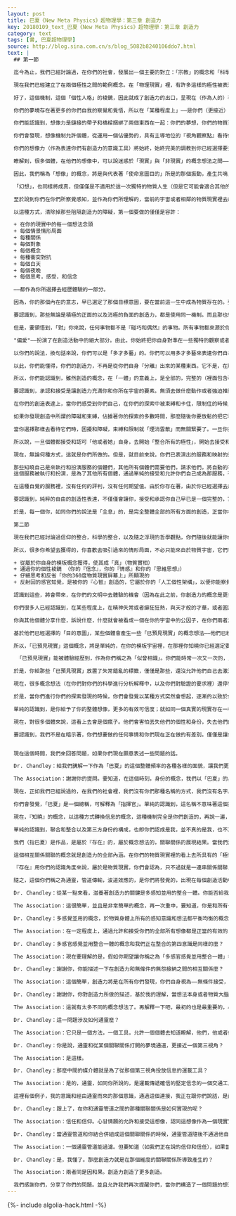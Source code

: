```yaml
---
layout: post
title: 巴夏《New Meta Physics》超物理學：第三章 創造力
key: 20180109_text_巴夏《New Meta Physics》超物理學：第三章 創造力
category: text
tags: [書, 巴夏超物理學]
source: http://blog.sina.com.cn/s/blog_5082b8240106ddo7.html
text: |
  ## 第一節

  迄今為止，我們已經討論過，在你們的社會，發展出一個主要的對立：「宗教」的概念和「科學」的概念。要知道，我們已經在這些概念想法上，從『極性和對立』的觀察角度（信念和驗證），從一體的角度（在信仰和科學驗證，兩方面的哪一點上，都可以被看做是在一體認知下混合一致的，僅僅是某個視角的展現和探索）在這兩個概念上都討論過了，經由你們稱之為「哲學」的整體認知的概念。現在，在這一章，我們將談論你們稱之為「創造性，創造力」的概念。

  現在我們已經建立了在兩個極性之間的範例概念。在「物理現實」裡，有許多這樣的極性被表達出來。『極性』如同我們已經說過的，是一個想法概念上的定義，帶來了權重，數量，如果你們願意，對於物理現實它自身的概念，則是一個參數，一個限定因素，一個邊界，一個潛在的結構組織上的設想；以便於個體的，獨特的去構造，屬於「個體個性結構」的概念，為的是能夠在物理上，生理上，完全的展現表達他們自身的獨特性。

  好了，這個機制，這個「個性人格」的棱鏡，因此就成了創造力的出口，呈現在（作為人的）存在內，而且通過你們的想像（妄想）機制，被引導或者被漏鬥一樣收集到個性裡。以此，就明白了，如同我們已經說過的，你們能夠把「夢境」和「物理現實」，兩者都視同認為是同樣真實的現實。

  你們的夢境存在著更多的你們自我的察覺和覺悟，所以在「某種程度上」——是你們（更接近）處於真正覺醒著的你們。在物理現實裡存在著「有限制」的表達，你們在物理現實裡想要追求的個性表達和個體表現，是有限制和障礙的。因此在物理現實中存在的你，更多的是「熟睡」的你，更多的真的像「做夢」的你，因為它更適合更符合你們對一個「夢」的定義。從你們的分離視角出發，你們認為一個夢，是一個有關於你們的物理現實經歷和體驗的更加有限的版本，而物理現實你們認定它更真實，總是要比夢境更真實。

  你們能認識到，想像力是鏈接的帶子和橋樑捆綁了兩個東西在一起：你們的夢想，你們的物質現實——被你們的「想像力」緊密的捆綁在一起。於是，要認識到，「想像力」是工具和機制，以便讓你們從兩方面的概念想法一起去描繪和混合，屬於你自身『意識』的『物質』的和『非物質』的方面。想像力被應用於科學和宗教的二分對立，並且它通過「個性結構」展現他的創造力，經由驗證或者信念信仰的概念，特別的獨特個性類型得以被展現出來。

  你們會發現，想像機制允許個體，從運用一個佔優勢的，具有主導地位的『視角觀察點』看待他們自身（科學式的或者宗教信仰式的），進入到二者都使用。你們也知道，一些虔誠的宗教信仰的個體，能有一個科學的心智思維。一些從事科學的個體，能有一個宗教式的心智思維。你們會發現，在很多時候信念信仰的概念想法，給他們自身帶來了很多更好的分析描述以及清晰的定義解釋，並使其專心於對信仰的根源進行大量的研究（宗教使用科學推導分析方式）。相應的，很多科學的努力給他們自身帶來了「想像力火花」的概念，借助於瞬間迸發的意外啟發和領悟，沒有經過任何分析推導過程，起因於「聚合的純淨的」『自我』，沉靜和內收的『自我』（科學使用宗教式的頓悟）。很多同樣的方法論，被使用於對立的「科學」和「宗教」兩者各自具有創意的工作中（儘管你們的文明中有很多個體，經過很多年還是拒絕去接受這樣的說法），使得兩者都創造出，原創的哲學，而這獨創無非僅僅是『意識』的視角和觀察點（不同）而已。

  你們的想像力（作為表達你們有創造力的意識工具）將始終，始終完美的調教到你已經選擇要去表達的，你「自身所是的存在」的那個振動上，通過對「人工的個性」進行構造，來完成這一次獨特的人生。以這樣的方式，你們能認識到，在你的想像中，你讓你自己去察覺你的想像，那想像將始終代表著——在任何指定的時刻，你願意或者需要去探索的——你們的『意識』期望你們去做的。（你的使命）

  瞭解到，很多個體，在他們的想像中，可以說迷惑於「現實」與「非現實」的概念想法之間——摸不著門。允許我使用「想像」「幻想」的術語來描述這個概念。現在，我們不把「想像」看做是現實，把「幻想」看做是非現實的。我們把想像和幻想都看做是現實的。然而，我們正在這裡說著，有關於是什麼是適合於你們的物理物質生活的創造力，什麼是適合於獨特的個性構造的（你們早已為你們自己構造了，你們各自獨特的個性構造，為了展示你願意在這個物質生活中探索的那個獨特的目的意圖）。

  因此，我們稱為「想像」的概念，將是與代表著「使命意圖目的」所是的那個振動，產生共鳴，用你們的說法，就是於物質現實中具有相關條件，可接受，可行的，並有潛在資源可完成的，那些顯而易見的。因為它們發出請求並且與你們早已選好的，來到這個物質世界的願望想法和訴求產生共鳴（和諧一致）

  「幻想」，也同樣將成真，但僅僅是不適用於這一次獨特的物質人生（但是它可能會適合其他的生命生活），或者是，用你們的本地說法，在這個維度的現實，或者在間隔的現實維度或者『意識』的密度層級上。

  至於說到你們在你們所察覺感知，並作為你們所理解的，當前的宇宙或者相鄰的物質現實裡去創造的能力，允許我指出，你們可不是創造力的門外漢。你們始終都在創造。不管你們創造了「積極」或者「消極」，兩者的概念定義和想法也都是創造。從一個終極意識上說，你們永遠都不會「倒退」。你們永遠都在創造中。即便當你們構造了負面的消極的，從任何真實意義上的話說，你們也不可能真失去什麼，不可能有真正意義的「失敗」（失敗也是一種成功，你達成了你定義的負面創造，而你對這一結果的負面定義，同樣是創造，僅此而已）。你們僅僅是給予你們自己各種機會，去實際運用你們的偏愛（不是你們的評判，而僅僅是你的偏愛，你特別偏愛那樣去評判），而偏愛是你所感受到的，對於在你的物質世界生活中，你的內在『自我』所希望的，你的內在『自我』早已設定要體驗的目標意圖，產生更多共鳴的那些。

  以這種方式，清除掉那些阻隔創造力的障礙，第一個要做的僅僅是容許：

  + 在你的現實中的每一個想法念頭
  + 每個情景情形局面
  + 每種關係
  + 每個對象
  + 每個概念
  + 每種衝突對抗
  + 每個白天
  + 每個夜晚
  + 每個思考，感受，和信念

  ——都作為你所選擇去經歷體驗的一部分。

  因為，你的那個內在的意志，早已選定了那個目標意圖，要在當前這一生中成為物質存在的。要容許你們自身去觀察這樣一個概念，你們能從你們的路徑中被中斷，或者能夠取消那路徑，僅僅是因為其他一些想法和概念，使得「存在」處於非常有創造性的狀態，賦予你們機會去探索「從你們自身本是的『一切萬有無限可能性』中分離」。如我們所說過的，你們這樣的存在狀態，以你們的「年」的概念，已經過去了將近有25000年了。所以，這『分離』（隔離，遮蔽，對立）已經是你們的習慣，即使在你們的創造力之中也有這個習氣。

  要認識到，那些無論是積極的正面的以及消極的負面的創造力，都是使用同一機制。而且那也純粹是一個觀察的點和角度（在你的平衡等式中包含評判的概念，以及你從你自身即是『一切萬有無限可能性』中分離的想法），以那樣的視點和角度，讓你們去感受，當一個負面的消極的事件出現在你們的生活中的時候，你們沒在創造什麼。（將一件事物評價為負面，其實已經是創造，評判本身就是角度，視點，而這些尺度的組合就在定義事物之間，事物和個性人格之間，創造著關聯和「關係定義」，這其實就是「創造力」的體現。）

  但是，要領悟到，「對」你來說，任何事物都不是『碰巧和偶然』的事物。所有事物都來源於你，「因」你而來。以此，你能夠懂得，你們的創造力是可以揀選的，當你們接受你們自己，給予你們自身機會，從一體性的而不是一個極化分裂的視點角度，去觀察你們自身內在的這一活動，那麼你們能夠提升正面積極的表現形式，超越並結束負面消極的表現形式。這並不是說，積極正面就更優秀，而消極負面的表現就更壞，而僅僅是說，你現在給了你自身，去認清的機會，在你所擁有的創造力裡，一切都是平等的。有意識的創造力是諸多基礎概念之一，是在你的現實中一切都是和其他的每一個概念想法平等的。然後你就可以成為，有意識的，自覺的，自由的創造者。

  "偏愛"——扮演了在創造活動中的絕大部分。由此，你始終把你自身對準在一些獨特的觀察或者概念想法上，那是你希望在你的生活中展現的。這根本不是鑑別評判，而純粹是偏愛。在你們的社會，借助於所有帶極性的學科混合，你們就能理解，對於你們的創造力，『賦予了「平等的」和「自由的」選擇偏愛的權力』，將賦予你們創造力去參與任何學科，任何嘗試，無須在某些時候，假設或者評判，某一個概念想法或者表達，需要一個獨特的或者特殊的途徑手段或者，僵硬的規矩路徑，嚴格一致的學科磨練，才能讓那方式作用運轉。

  以你們的說法，換句話來說，你們可以是「多才多藝」的。你們可以用多才多藝來表達你們自己，你們是多維度的，多層面的存在。你們能夠發現，你們能夠運用『信念』和「科學推理」這兩者。你們能變成，用你們的話說，一個哲學大師，一個科學家。你們能變成一個醫生，一個數學家，一個農業專家，一個導師，一個學者，一個探險家。你們能變成一個發起人，一個組織者。你們能變成一個工程師。你們能認知『自我』，由於你們所具有的「平等的創造力」，在你這一次人生中，你可以成為，你的內在自我所渴望去探索和體驗的任何事物，任何東西。

  以此，你們能懂得，你們的創造力，不再是從你們自身『分離』出來的某種東西。它不是，在所有的事實上說，那僅僅是你使用的一個工具，一個你們所擁有的天賦，它是完全的屬於你們的偉大的天性。你們就是造物主，你們是宇宙自身，創造本身。在所有現實裡，你們無法真的阻止自己避免去創造，只能創造。你們所做的所有一切都是一個創造。

  所以，你們能認識到，雖然創造的概念，在「一體」的意義上，是全部的，完整的（裡面包含著全部一切概念和可能性，能夠永遠進行創造），你們始終依然以不同的方式重新創作，因為這個重新創作的想法和概念，也仍是創造內包的一切概念中的一個（也即你們能夠以不同的方式重新構造組合）。以不同方式重新創作是一個純粹的，你們對於『早已存在的創造的』看法視角，對於你們早已是創造本身的看法視角，對於你們早已是一體的『存在』的看法視角。無論什麼樣的，有關於「一體」的看法視角，有關於你渴望你自己去探索的，就變成了，「創造自己」的創造，「創造著創造」的創造，「創造著擴展創造」的創造，從不停歇的創造永遠沒終點。按你們對這概念的文字理解——儘管是自相矛盾，但它卻已是完整的表述了。

  要認識到，承認和接受是讓創造力充滿你和你所在宇宙的要素。無須去做什麼動作或者強迫推動你自己去創造。如果你返璞歸源的思考並且審視這個想法，即便是「不得不去做什麼，或者不得不強迫自己去做任何事情」的想法，也是內在自身的，一個「藝術家式」的想法創作，一個內心捏造的發明創造你們不得不，必須強迫你們自己去做某些事，內在自身徹頭徹尾是一個創造。所以，你們永遠在創造著。

  在你們的創造表達上，當你們感受到你們自己，在你們的探索中被束縛和卡住，限制住的時候，只需單純的瞭解到，除去你們已經在上面放置了「期望值」的那個方向以外，你自身已經有一個機會，一個有利的時機，去沿著另一個方向創造（期待值，通常建立在你，對你自身的評判上，一種限制，使用對立和極限的概念，期待值通常和好壞，對錯，以及好壞對錯的程度極限有關，更好，更多）。認清它，因此來說，隨著承認和接受，你甚至能夠允許和接受一個阻礙和束縛，一個所謂的阻礙是服務於一個創造的目標和意志的。（阻礙有束縛，給「創造」添加了更多精彩更有樂趣，在「物質現實」中體驗成功的狂喜，阻礙是嚮導。）

  如果你發現創造中所謂的障礙和束縛，佔據著你的探索的多數時間，那麼隨後你要放鬆的把它看做是傳遞給你一個訊息，也許你要去瞭解去探查——「你真正渴望去探索的是什麼？」——「對你真正會有幫助的是什麼？」——「這些障礙給你提供了什麼樣的服務和幫助？」——這障礙和束縛本身就很有可能就是，你內在自我真正要探索的目標意圖；對這些障礙和束縛的研究，其內在自身，就被作為一個創造的探索，以便於解脫你，以便於除去你的束縛和障礙，那麼（深入探索和體驗）這些障礙和束縛，（並轉化它們）就是你的目標意圖。並且，一旦你承認和接受了，這阻礙和束縛具有一個內在目標意圖，它就不再是一個阻礙和束縛了。這認識會照亮你，而你那種——覺得你自己被一面黑牆擋住，或者空虛無奈的感覺，就不存在了。這領悟將照亮你，暴露出束縛和障礙的本質內含，並且變成內在訊息之一，目的之一，你希望在這一次物質生命中要探索的概念想法之一。

  當你選擇那樣去看待它們時，困擾和障礙，束縛和限制就「煙消雲散」而無關緊要了。一旦你接受了和承認了，在你的物質生命中的每一個想法概念，都是你早已選擇好去體驗的東西，正在同時同步的，完美展開的一個個部分，那麼隨之你的「創造流」將是不受干擾的連續的，因為那將是一個視角——你所是的「振動」，持續賦予你自身去察覺到，理解到，你自身所包含的（意圖和那意圖所包含的路徑所指向的已存在的目標）。

  所以說，一旦個體都接受和認可「他或者她」自身，去開始「整合所有的極性」，開始去接受和承認每一個概念和想法，都是服務於『一切萬有，無限可能性』的某種事物（並且，因此也自動服務於自己），那麼從個體角度流出的創造力，看上去就增大了。將達到一個彈射效果的振動類型上，會非常像在其他個體生命群體之中的發光體，磁性體，並能被其他個體感覺到，這對所有個體都產生魅力引力作用，並在所有的有需要，被請求的場合局面，個體，關係，信息，對象和概念想法上，自由的展現出他們的創造力，賦予了那個體其本有的創造力，並獲得一個永無止境的供應和支持來表達展現那完美的時刻和事件，這些將隨後履行了那個體的目的使命，並使他們繼續以反照和映射的方式，服務於其他個體所創造的屬於其他每個個體的目標和服務使命。

  現在，無論何種方式，這就是你們所做的。但是，就目前來說，你們已表演出的服務和映射的這些概念想法，也僅僅，全部都是對「分離」的多樣化探索。 因為這是在你們星球上的轉換時段，你們目前樂於以包容和整合的概念，以便使你們去探索正面積極的表現，接受與承認，「一體整合」；並因此，在你們的星球上，與每個個體一起，體驗和經歷，那創造衝量，我們稱之為（分離的自我）「合一」所爆發出的極樂。

  那些知曉自己是來執行和扮演服務的個體們，其他所有個體們需要他們，請求他們，將自動的不自覺的，讓所有信息能引起他們的注意，以便能從他們那裡，請求到適合的匹配的服務，以完成他們（其他個體）已經選擇要去扮演和執行的目的使命或者服務。
  這個服務被執行和扮演，是為了其他所有個體，通過單純的接受和允許你們自己成為那服務，有意識的，自覺的，代表了你所感知的，最高整體的，完整的你所是的——你。

  在這種自覺的服務裡，沒有任何的評判，沒有任何期望值。由於你存在著，由於你已經選擇去用屬於你的獨一無二的「物質個體」的表達方式，單純的沿著屬於你的路徑和模式，來表現你自己。可以說你只需——「忠實於你自我的存在」；只是——「承認和接受你的自我」；去做你所領悟的「你是誰」——你所是的你自己；而不是其他個體「認為你應該是誰」的那個你，但卻是——「你知曉你作為個體」所是的你（自由的創造性表達）。那麼，你會是一個極大的服務，服務於所有其他個體，因為你將是最完全而徹底的，你們的整體文明所是的——「多面結晶體」特定一面的體現，傳遞著這「多面晶體」在特定方面的細節。並且通過作為這方面最完整的，你能最大表現的方面，你將可以有一個真實和清晰的思考和反照，映射到「你們（整體文明）所是的」其他的所有方面。它們將能覺知你所是的（所有其他方面）；並因此，你能夠用你自己的眼睛，完整的成為並看到「你自己和其他所有方面」（的連接關聯）已聯通，不再感到離群和孤僻（離群和孤僻：在感官上的萬物分離，各方面彼此邊界而不聯通，所帶來的孤立感）不再感受到你自己是分離的，孤獨的，被人審判的。似乎一個結晶體所具有的各個方面都永遠不會彼此接觸，在這種『分離』（遮罩）的孤立感知方式下，彼此之間就被割裂。

  要認識到，純粹的自由的創造性表達，不僅僅會讓你，接受和承認你自己早已是一個完整的，富於表現力的「多面體」的一個平面（它自動的支持著，你們的社會精神結晶體的，完整一體結構中的，所有其他平面），而你，你自身，也會變成屬於你自己的完整的多面結晶體（因為每個其他平面也會被反射給你，這是你應得的，以便你開始屬於你自己的一體整合，你發出什麼就收到什麼，這是創造法則之三），而它（你自己將成為的那個多面結晶體）會多方面的包含容納，覺悟到——所有的全部整體都屬於你的「多面多維度」的存在。

  於是，每一個你，如同你們的說法是「全息」的，是完全整體全部的所有方面的創造，正當你在一體的結晶體裡映射你所是的你時，也映射到這結晶的每個其他方面，並且映射到每個其他『宇宙存在』所是的每個其他一體完整結晶體。你能明白，你可以永遠從一個無限的源頭汲取各式各樣的各方面的全部映射和想法，你參觀你自己，你由你自己構成，你含容你自己。而那就是「創造力」的概念。並且，「創造」或者說『存在』是一個不間斷的概念，沒有開始，沒有結束。以你們的說法——「一個永無終止的環行的球狀晶體，永遠內外反射的，無限無窮，無休止」。這將是這一章第一節的根本結論。

  第二節

  現在我們已經討論過信仰的整合，科學的整合，以及隨之浮現的哲學觀點，你們隨後就能讓你們自己去認識到那些。由於這些「極性」的整合，以及新的有關創造的哲學體系的表達，你們會發覺，在你們的星球上，你們的創造物，用你們的話說，可能會從非物質的現實裡滲漏進你們的物質現實，在「物理現實」裡你們的創造力通常是被降級的。你的創造力就是「你本是的你」，會讓你，在你們的社會裡，去事實的體驗和經歷你們的很多創造物，而你們在此之前只是簡單的把它們看成是腦力智力的加工處理。

  所以，很多你希望去獲得的，你喜歡去吸引過來的情形局面，不必只能來自於物質宇宙，它們可以是：

  + 從屬於你自身的模板概念獲得，使其成「真」（物質實相）
  + 通過你的個性棱鏡 （你的『信念』，你的『情感』和你的『思維思想』）
  + 仔細思考和反省「你的360度物質現實屏幕上」所顯現的
  + 反射回的感官知覺，是被你的『心智』創造的，它屬於你的「人工個性架構」，以便你能察覺到一個你的創造力的準確「反射」，你那有創造力的『自我』可以在一個更大程度上運轉，用你們的話說，即時實時的感受。

  認識到這些，將會帶來，在你們的文明中去體驗的機會（因為在此之前，你創造力的概念是更多的和你們的『頭腦心智思維』捆在一起的）。要去意識到，你們自己的『意識』的直接投射，使得固化的能量在一個確定的類型上被體現；那將向你展現出，原型的象徵符號表示，原型的『意識』。有時，你將能觀看到於你自我的分離，觀看到存在，觀看到能量（抽象的，具體的或者別的什麼）。這不用害怕，或者覺得你神智不正常，可以說是快要瘋了。你只是單純的正在接受你自己，更多的有意識的覺悟到更多的你自己，但還只是以生理方式展現著而已，因為你目前仍是有「物質身體」的。現在，你們稱之為「創造力」的很多概念想法，鉸鏈附著在兩個表面上看來是極性的概念上，也即精神失常和天才般的才華，但在全部真實意義上，它們是同一事物。

  你們很多人已經認識到，在某些程度上，在精神失常或者癲狂狂熱，與天才般的才華，或者圓滿展現，表達或者完美的表演，在活力，熱情，激情層面都是同類的，但這樣的認識還沒有理解聯接著它們的內在機制。只需認識到，每一個個體都純粹是「他或者她」自己的宇宙，確定的，完整而徹底的。

  你與其他個體分享什麼，訴說什麼，什麼就會被看成一個在你的宇宙中的公因子，在你們兩者之間（或者你與更多的人之間），通過非語言文字，頭腦的內在通訊，或者靈魂層面的綜合通信，一致協議被建立在你們兩者之中的每一個體裡。你同意去分享一個同類的體驗，但是為了這麼做，你和所有其他個體（因為你是你自己的宇宙）都確定的創造你們各自的關於那個概念的物理現實版本，並相互反射映射在你們各自的360度現實屏幕上。

  基於他們已經選擇的「目的意圖」，某些個體會產生一些「已預見現實」的概念想法——他們已經「預見的現實」（deja vu 似曾相識）——他們想要例證他們自我，而不是要例證其他任何人。我們稱呼「已預見現實」為「未來記憶」，或者以你們的話說，對未來事件的超感官直覺。過去的記憶，（未來的）回憶，是同一個概念，只是你們在它上面放置了一個時間標籤。

  所以，「已預見現實」這個概念，將是單純的，在你的模板宇宙裡，在那裡你知曉你已經選定要去親身體驗經歷的，並且很多次的，以讓你感覺到你早已預見過的方式，讓你突然想起。並且當這個放射向下進入物質現實裡的時候，它會呈現出各式各樣的面貌，會使用生理性的表徵或者心不在焉來掩飾它自身的必然性和已確定性。

   「已預見現實」能被體驗經歷到，作為你們稱之為「似曾相識」。你們能時常一次又一次的，用你們的說法，聽到一些，你知曉你自己正在探索的概念想法反射回來的聲音。你會產生某種幻覺，似乎你不在「這裡」。所有這些概念想法都來源於「已預見現實」，你知曉你正在探索的概念，但沒能關聯整合到一體。

  於是，你給那些「已預見現實」放置了失常錯亂的標籤，僅僅是那些，還沒允許他們自己去激活的，將他們的那些「似曾相識」帶入當前的溝通機制。他們阻止它進入他們自身，分隔並且遠離。他們察覺著某些事物，與你們意識到的你們的常態現實相比更不真實，它僅僅不是大眾認同接受的現實。按照你們的專業用詞「天才人物」，僅僅是，沒有為他自身構造，與他們的「已預見現實」分離的某個人；他們的未來記憶，他們的預知，他們的知曉進入他們的當前的存在狀態。他們具有那樣的溝通能力。

  現在，很多概念想法（在你們對你們的科學進行分析解釋中，以及你們對驗證的要求裡）還停留在「已預見現實」裡，還沒有能被體驗和經歷，與「當下」整合一體。但是你們整合你們的創造力成一體的程度越多，隨之你們在你們的物質現實裡，就會看到越多——「先前」不存在的事物。現在，再次重申，遍及所有的創造，你們很多時候已經這樣做了，但是你們總是在你們認為的限制因素範圍內，以掌控的方式去做（因為你們的『分離』的概念，你們自身從你們所是的『一切萬有，無限可能性』分離的想法），認為宇宙的結構體系（某些內在固有的結構）和你們沒有任何關係。（認為那結構體系的創建和你們無關）

  於是，當你們進行你們的探索發現的時候，你們會發覺以某種方式突然會想起，逐漸的以致於你能抓住「過去曾有」的概念想法，但你其實早已是那個概念想法了。那是你早已預見的概念想法。你知道它就在那兒。翻過來說，你自己根本沒把它視為是你「發現了它」。一個發現，事實是：「某個早已在哪裡的事物，你只是揭開了它的蓋子。這就是你曾發現的每一個概念想法的真相。」

  單純的認識到，是你給予了你的整體想像，更多的有效可信度；就如同一個真實的現實存在一樣，並且給予你的夢境更多的有效可信度也如同一個真實存在的現實，那麼你就越來越發現，你的夢境和你的物質現實可以結合到一起，成為一體。

  現在，對很多個體來說，這看上去會是個瘋子。他們會害怕丟失他們的個性和身份，失去他們的思維洞察力，失去他們（錨定）的鐵錨——也即他們所認定的「現實真實」是什麼。但是要知道，在你們的星球上，你們稱之為有創造力的藝術家們，很多都有這樣一種感受，他們很熟悉。每個個體存在，都是一個藝術家，一個造物者，你們只是拿著各式各樣不同的工具，各式各樣的不同的調色板，僅此而已。

  要認識到，我們不是在暗示著，你們想要做的任何事情和你們現在正在做的有差別。僅僅是讓你們下決心去察覺和理解——創造力的內在機制。你們將會發覺和認識到創造力少有限制，發覺和認識到，你們能夠在你們的調色板上將很多很多事物——那些之前你們視為不真實的和隱匿無形的事物——包含在創造力裡面。你們將使用全新的，所有顏色——你們自身全新的概念想法來工作。（「全新」和「顏色」，都是是從象徵性的角度比喻事實）你們將把你們自己描繪成一個全新的映像，一個全新的照片，一個全新的自我形象。並且將和這光，這色彩，這振動在一起，因為你們早已具有了，早就在一起了，但在你們的歷史循環的近因下，的確是相當一段時間沒有被體驗到了。


  現在這個時間，我們來回答問題，如果你們現在願意表述一些問題的話。

  Dr. Chandley：給我們講解一下作為「巴夏」的這個整體頻率的各種各樣的面貌，讓我們更多的去理解我們自己，並且這個「巴夏」的全體信息，是如何在時間信息方面獲得的？正如你現在看到的，人類是靠工具儀器獲取信息的。

  The Association：謝謝你的提問。要知道，在這個時刻，身份的概念，我們以「巴夏」的身份來，通過物質的管道和你們分享，而這身份是一個由許多被我們體驗和親身經歷過的概念想法聯合集成的。所有生命已被共享的以及所有被創造的概念想法，都是為了現在的使命，為你們的星球轉換的這個時刻提供服務。

  現在，正如我們已經說過的，在我們的社會裡，我們沒有你們那種名稱的方式，我們沒有名字。「巴夏」是為了讓你們能感到方便舒適的一個振動，並且是一些來自於「已經歷過，已生活過」的概念想法的映射通道，當下身份和活動的概念是為了保證這個轉換。這個「巴夏」名稱是一個振動，一個聯合體的振動，屬於另一個宇宙時間軌道的一個「已經歷過的生活」（你們可以稱之為另一個文明），是關於認知識別的一些參考指引，或者命名為——沿著當下的物質通道展開的時間或者遺產的追蹤。

  你們會發覺，「巴夏」是一個總稱，可解釋為「指揮官」。單純的認識到，這名稱不意味著這個振動是一個超越所有個體的控制，而僅僅只是屬於「自我」指引的概念，屬於全體的，屬於和諧一致的，屬於一體化整合的概念。混合了『意識』的所有層面，混合了『終極維度』的所有面貌，在自我生命轉換期之中的『意識』支點。在這個時間框架期間，作為我自己，在我的，關於物理通道的未來面貌上，如同你們意識到他，正扮演著一個幫助支持的機制，以便讓這個支點能夠有足夠的槓桿力量，在一定程度上，為那些在你們的社會中准許自己進入的個體們，提供服務和幫助，讓他們能夠反觀到他們自己，並帶給他們有利的機會，去選擇——將對立的極性，正面和負面，積極和消極的能量整合到一起。這樣，他們就能，在你們的星球上，以一個整體來看待的，創造一個他們喜愛的他們希望去體驗的現實。

  現在，『知曉』的概念，以這種方式轉換信息的概念，這種機制完全是你們創造的，再說一遍，如同我們剛才已經討論過的，在你們的物質世界裡，你們對你們自我的探索的，所有概念想法，都是想像出來的。

  單純的認識到，聯合和整合以及第三方身份的構成，也即你們認成是我，並不真的是我，也不真的有實際的通靈。只是你們與之溝通交流信息的身份概念，是振動調諧的一個結果，投射想像出了一個通靈。是「自我」的想像，可以說他們相會在同一頻率。但是他們上升了成為聯合一致性了，他們振動在同步協作，步調一致，平行的方式。他們像激光一樣鎖定，振動在同一頻率上，結果就是，按照你們的在極性上創造的說法來講，經由物理管道和我之間的聯繫概念表現出來，這個極性表現在，物理管道通靈是他的身份，而我作為聽眾，是我的身份。

  我們（指巴夏）是作品，是屬於『存在』的，屬於概念想法的，關聯關係的展現結果。當我們混和調和的時候我們就稱為第三方身份，實際上，用你們的話說，「真實」實體存在物，就是第三方身份。通靈和我都是，屬於「第三方身份」的『存在』的，屬於相互關係相互聯繫相互影響的結果。（人類基於分離概念會認為『存在』為第三方身份，存在於人類以外）

  這個相互關係關聯的概念就是創造力的全部內涵。在你們的物質現實裡的看上去所具有的「極性對立」與「作為真實現實」中的持續不斷的相互關係聯繫，要認清兩者之間的相互關係和聯繫。於是，由於你們處於「物質身體」狀態而使用的一個極性對立的方法，借由對於連接一體的認識和認可而轉換。只因為它是對連接一體的認識，你們稱之為天賦，富於想像力。這樣，相互關聯關係它本身能被看成是真實的實相。它不是說哪裡大概存在著一個觀察者和一個被觀察的東西，而是說「觀察，觀察力」本身是那個真正的存在，那個真正的意識，那個真實的『一切萬有無限可能性』內的部分和方面，屬於『存在』它自身。

  『存在』用你們的認識角度來說，屬於是物質現實。你們會認為，只不過就是一連串關係關聯，也就是它對事物對象和大量個體們，給出了定義和解釋，作著牽線搭橋的事。（線和橋只是分離的概念，以分離的角度看，似乎事物之間有看不到的秘密通道，相互發送秘密）

  隨之，這個你們稱之為通靈，管道傳輸，波道效應的，是你們將發覺的，出現在每個創造活動中的眾多概念想法之一，不管它是屬於『意識』可識別的有意識的混合調和形式還是表現，經由『自我』，以某種面貌，視點，或者你們稱之為「天才天賦」的概念，而這些本質上都不存在，如同一些所謂的獨家專有事物，也僅僅單純的是個觀點，一個觀察角度。

  Dr. Chandley：從某一點來看，滋養著創造力的關鍵是多感知並用的整合一體。你能否給我一個概念說法關於，這種整合是如何獲得？又意味著什麼？

  The Association：這很簡單，並且是非常簡單的概念，再一次重申，要知道，你是和所有一切緊密聯接在一起的。通過允許你的所有門限都被開放，你就給予了你自身最終極的選擇自由，並且因為給予你自己終極的最大自由，你是無條件的無限的創造力。

  Dr. Chandley：多感覺並用的概念，於物質身體上所有的感知意識和想法都平衡均衡的概念，就是達到一個一體化整合的狀態？

  The Association：在一定程度上，通過允許和接受你們的全部所有想像都是正當的有效的，來達成平衡均衡，所有你意識到，察覺到，理解到的，在每一個不同層面都被視為正當有效，並且通過單純的知道，你們總是吸引每一個概念想法到你們自身，而且這些概念想法總是能以某些方式對你們起作用，外在形式或者內部結構。並且允許你們自己自由支配，以便在任何情況下，讓你所賦予你自己的意義，被實際的行動表達出來。

  Dr. Chandley：多感官感覺並用整合一體的概念和我們正在整合的第四意識是同樣的麼？

  The Association：現在要理解的是，假如你期望讓你稱之為「多感官感覺並用整合一體」發生的話，你就要去發覺它是於你的『意識』的所有層面都被連接在一起的，即使很多時候，你可能產生了一個你所做的會帶來什麼的覺察，並非如此，不是這樣的。但是，最終，讓自己感到興奮的心甘情願，其內在自身，會遂了「多感官感覺並用整合一體」這想法的願望，會讓你去知曉，你實際上早已選擇在你的全部存在層面上，去融化消除所有的分離。

  Dr. Chandley：謝謝你，你能描述一下在創造力和無條件的無怨接納之間的相互關係麼？

  The Association：這個簡單，創造力將是在所有你們發現，你們自身視為——無條件接受，無怨無悔接受的事情上面——心甘情願的去行動。

  Dr. Chandley：謝謝你，你對創造力所做的描述，基於我的理解，當想法本身或者物質大腦和想像力或者高等心靈的概念在同一頻率相遇，這個關連關係就是創造的全部內涵。你能解釋這個過程或者這些步驟以達成這個關聯關係或者說這個平衡？

  The Association：這就有太多不同的概念想法了。再解釋一下吧，最初的也是最重要的，心甘情願，心甘情願的去行動，按照你們在想像中已經創造的那樣去照辦，這會激發出振動，讓你們能看到按照在你們的想像裡已經為你們自己創造好的去行動是多麼簡單，並將持續的在你們的生活中產生環境細節和機會，以便更進一步更深入的行動，並且這將加速活動的進程，其內在自身，就是進一步深入創造，所全部必須的。

  Dr. Chandley：這一問題涉及如何通靈麼？

  The Association：它只是一個方法，一個工具，允許一個個體去知道瞭解，他們，他或者她，這個特別的表達類型能夠作為一種補充幫助，一個有效果的給予，他們的想像，給予了他們（對他們來說，有效的現實）能遵照『一切萬有，一切可能性』來行動並且使用『一切萬有，無限可能性』，以他們希望的無論何種方式來為『一切萬有，一切可能性』服務，並且因此，他們自身在他們自身的整合，調和成「一體」就自動展開了。

  Dr. Chandley：你是說，通靈和從某個關聯關係打開的夢境通道，更接近一個第三視角？

  The Association：是這樣。

  Dr. Chandley：那麼中間的媒介體就是為了從那個第三視角投放信息的運載工具？

  The Association：是的，通靈，如同你所說的，是運載傳遞確信的堅定信念的一個交通工具，出於自願，出於要將其「現實實相化」，我要說的是，為了映射和揭露事實真相，也即，那些你們把你們現實裡感知的任何事物，都看做是兩個對立概念的產品（人們聚在一起創作了一個極性對立的關係，並且所有一切都是這種關係構造出來的），而這種通靈管道或者夢境管道，是一個良機，以揭示你們的「自我」就是「關聯關係」本身，它投射出真實存在的複雜難懂的密切關係。

  這裡有個例子，我的意識和經由通靈而來的那個意識，通過這個連接，我正在跟你們說話，是兩端的我們所組合的關聯關係，以便能夠於你們進行溝通。這個關聯關係，其內在自身，可以說不是被看做任何特定的獨有的存在，只是一個功能。代表著真正的『靈魂』或者說『意識』，而我和通靈都只是其一部分。你跟上了麼？

  Dr. Chandley：跟上了，在你和通靈管道之間的那種關聯關係是如何實現的呢？

  The Association：信任和信仰。心甘情願的允許和接受這想像，認同這想像作為一個現實實相的維度，並准許這想像正當有效。想像是在所有全部被構造出的宇宙中的一個維度，並且信仰和信任就是觸發激活想像這個維度進入，你們的『意識』裡，你們能設想的，任何類型的「現實實相」所必須的要件。

  Dr. Chandley：當通靈管道和你結合併組成這個關聯關係的時候，通靈管道隨後不通過他自己的信念體系過濾信息麼？

  The Association：一個通靈管道能過濾。但要知道（如我們正在說的信仰和信任），如果當下完全的信任（心甘情願的，認同『一切都在「一切萬有，一切可能性」內』的概念，並且相信這樣的方式對服務於『一切都在「一切萬有一切可能性」內』有幫助，那麼隨後調諧就將精確的開始，成為「一體總體存在」的代理陳述，並能被展現在你們的維度裡。你跟上了麼？

  Dr. Chandley：是，我懂了。那麼創造力就是在那個維度的關聯關係所導致產生的？

  The Association：兩者同是因和果。創造力創造了更多創造。

  我們感謝你們，分享了你們的問題。並且允許我們再次提醒你們，當你們構造了一個問題的想法時，它僅僅意味著你們早已經把答案放進去了。問題的構成形式也僅僅是，你們從你們的認知瞭解裡，把早已包含在內的答案想法，分離出來而已。然而，以這樣的方式，我們再一次感謝你們，樂意表達你們的探索，為了你們的文明和我們的文明永遠持續的共享。
---
```


{%- include algolia-hack.html -%}
